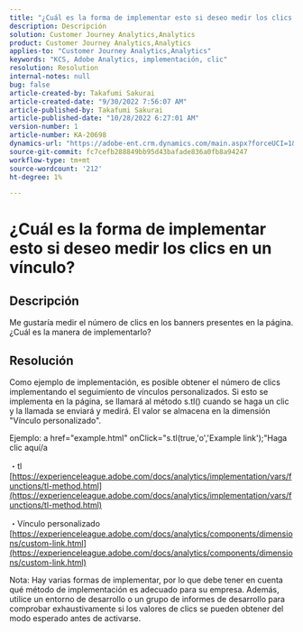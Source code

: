 ```yaml
---
title: "¿Cuál es la forma de implementar esto si deseo medir los clics en un vínculo?"
description: Descripción
solution: Customer Journey Analytics,Analytics
product: Customer Journey Analytics,Analytics
applies-to: "Customer Journey Analytics,Analytics"
keywords: "KCS, Adobe Analytics, implementación, clic"
resolution: Resolution
internal-notes: null
bug: false
article-created-by: Takafumi Sakurai
article-created-date: "9/30/2022 7:56:07 AM"
article-published-by: Takafumi Sakurai
article-published-date: "10/28/2022 6:27:01 AM"
version-number: 1
article-number: KA-20698
dynamics-url: "https://adobe-ent.crm.dynamics.com/main.aspx?forceUCI=1&pagetype=entityrecord&etn=knowledgearticle&id=45941655-9540-ed11-9db1-0022480868ff"
source-git-commit: fc7cefb288849bb95d43bafade836a0fb8a94247
workflow-type: tm+mt
source-wordcount: '212'
ht-degree: 1%

---
```


# ¿Cuál es la forma de implementar esto si deseo medir los clics en un vínculo?

## Descripción

Me gustaría medir el número de clics en los banners presentes en la página. ¿Cuál es la manera de implementarlo?

## Resolución


Como ejemplo de implementación, es posible obtener el número de clics implementando el seguimiento de vínculos personalizados. Si esto se implementa en la página, se llamará al método s.tl() cuando se haga un clic y la llamada se enviará y medirá. El valor se almacena en la dimensión &quot;Vínculo personalizado&quot;.

Ejemplo: a href=&quot;example.html&quot; onClick=&quot;s.tl(true,&#39;o&#39;,&#39;Example link&#39;);&quot;Haga clic aquí/a

・tl
[https://experienceleague.adobe.com/docs/analytics/implementation/vars/functions/tl-method.html](https://experienceleague.adobe.com/docs/analytics/implementation/vars/functions/tl-method.html)

・Vínculo personalizado
[https://experienceleague.adobe.com/docs/analytics/components/dimensions/custom-link.html](https://experienceleague.adobe.com/docs/analytics/components/dimensions/custom-link.html)

Nota: Hay varias formas de implementar, por lo que debe tener en cuenta qué método de implementación es adecuado para su empresa. Además, utilice un entorno de desarrollo o un grupo de informes de desarrollo para comprobar exhaustivamente si los valores de clics se pueden obtener del modo esperado antes de activarse.
